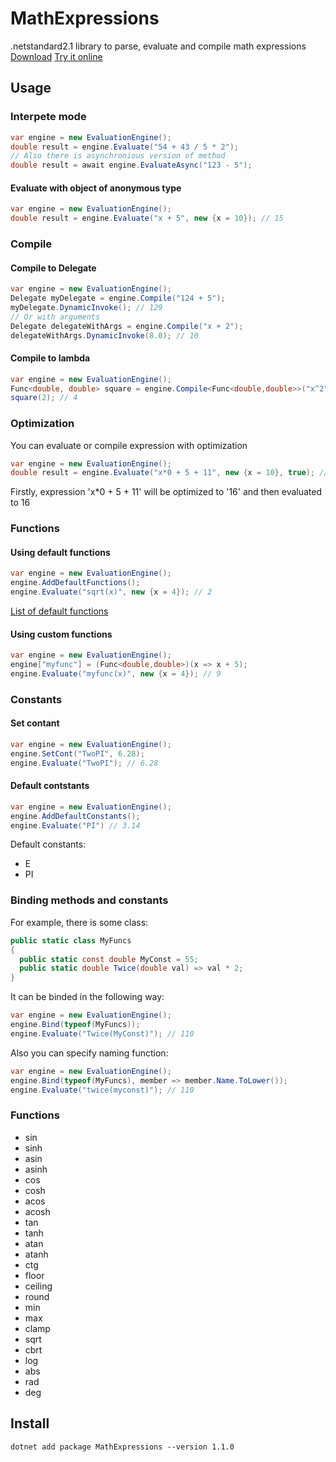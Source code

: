# MathExpressions
.netstandard2.1 library to parse, evaluate and compile math expressions  
[Download](https://www.nuget.org/packages/MathExpressions)
[Try it online](https://dotnet-and-happiness.github.io/MathExpressions)
## Usage
### Interpete mode
```csharp
var engine = new EvaluationEngine();
double result = engine.Evaluate("54 + 43 / 5 * 2");
// Also there is asynchronious version of method
double result = await engine.EvaluateAsync("123 - 5");
```
#### Evaluate with object of anonymous type
```csharp
var engine = new EvaluationEngine();
double result = engine.Evaluate("x + 5", new {x = 10}); // 15
```

### Compile
#### Compile to Delegate
```csharp
var engine = new EvaluationEngine();
Delegate myDelegate = engine.Compile("124 + 5");
myDelegate.DynamicInvoke(); // 129
// Or with arguments 
Delegate delegateWithArgs = engine.Compile("x + 2");
delegateWithArgs.DynamicInvoke(8.0); // 10
```
#### Compile to lambda
```csharp
var engine = new EvaluationEngine();
Func<double, double> square = engine.Compile<Func<double,double>>("x^2");
square(2); // 4
```
### Optimization
You can evaluate or compile expression with optimization
```csharp
var engine = new EvaluationEngine();
double result = engine.Evaluate("x*0 + 5 + 11", new {x = 10}, true); // 16
```
Firstly, expression 'x*0 + 5 + 11' will be optimized to '16' and then evaluated to 16

### Functions
#### Using default functions
```csharp
var engine = new EvaluationEngine();
engine.AddDefaultFunctions();
engine.Evaluate("sqrt(x)", new {x = 4}); // 2
```
[List of default functions](#Functions)
#### Using custom functions
``` csharp
var engine = new EvaluationEngine();
engine["myfunc"] = (Func<double,double>)(x => x + 5);
engine.Evaluate("myfunc(x)", new {x = 4}); // 9
```

### Constants
#### Set contant
```csharp
var engine = new EvaluationEngine();
engine.SetCont("TwoPI", 6.28);
engine.Evaluate("TwoPI"); // 6.28
```
#### Default contstants
```csharp
var engine = new EvaluationEngine();
engine.AddDefaultConstants();
engine.Evaluate("PI") // 3.14
```
Default constants:
- E
- PI

### Binding methods and constants
For example, there is some class:  
```csharp
public static class MyFuncs
{
  public static const double MyConst = 55;
  public static double Twice(double val) => val * 2;
}
```
It can be binded in the following way:
```csharp
var engine = new EvaluationEngine();
engine.Bind(typeof(MyFuncs));
engine.Evaluate("Twice(MyConst)"); // 110
```
Also you can specify naming function:
```csharp
var engine = new EvaluationEngine();
engine.Bind(typeof(MyFuncs), member => member.Name.ToLower());
engine.Evaluate("twice(myconst)"); // 110
```

### Functions
- sin
- sinh
- asin
- asinh
- cos
- cosh
- acos
- acosh
- tan
- tanh
- atan
- atanh
- ctg
- floor
- ceiling
- round
- min
- max
- clamp 
- sqrt
- cbrt
- log
- abs
- rad
- deg
## Install 
```
dotnet add package MathExpressions --version 1.1.0
```
